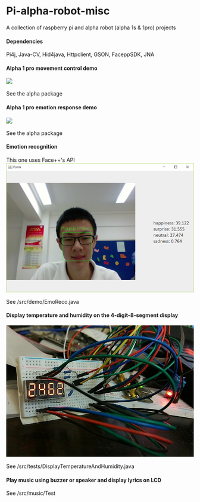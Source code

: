 # Pi-alpha-robot-misc
A collection of raspberry pi and alpha robot (alpha 1s & 1pro) projects

#### Dependencies
Pi4j, Java-CV, Hid4java, Httpclient, GSON, FaceppSDK, JNA

#### Alpha 1 pro movement control demo
![](/src/demo/Emotion_Response_demo.gif)

See the alpha package

#### Alpha 1 pro emotion response demo
![](/src/demo/Movement_Control_demo.gif)

See the alpha package

#### Emotion recognition
This one uses Face++'s API
![](src/demo/emo-reco.PNG)

See /src/demo/EmoReco.java

#### Display temperature and humidity on the 4-digit-8-segment display
![](src/demo/temp-hum.jpg)

See /src/tests/DisplayTemperatureAndHumidity.java

#### Play music using buzzer or speaker and display lyrics on LCD
See /src/music/Test